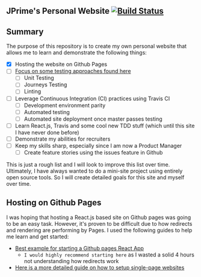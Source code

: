 ## JPrime's Personal Website [![Build Status](https://travis-ci.org/JoshuaTPritchett/website.svg?branch=master)](https://travis-ci.org/JoshuaTPritchett/website)

## Summary

The purpose of this repository is to create my own personal website that allows me to learn and demonstrate the following things:

- [X] Hosting the website on Github Pages
- [ ] [Focus on some testing approaches found here](https://content.pivotal.io/blog/testing-strategies)
    - [ ] Unit Testing
    - [ ] Journeys Testing
    - [ ] Linting
- [ ] Leverage Continuous Integration (CI) practices using Travis CI
    - [ ] Development environment parity
    - [ ] Automated testing
    - [ ] Automated site deployment once master passes testing
- [ ] Learn React.js, Travis and some cool new TDD stuff (which until this site I have never done before)
- [ ] Demonstrate my abilities for recruiters
- [ ] Keep my skills sharp, especially since I am now a Product Manager
    - [ ] Create feature stories using the issues feature in Github

This is just a rough list and I will look to improve this list over time.  Ultimately, I have always wanted to do a mini-site project using entirely open source tools. So I will create detailed goals for this site and myself over time.

## Hosting on Github Pages

I was hoping that hosting a React.js based site on Github pages was going to be an easy task. However, it's proven to be difficult due to how redirects and rendering are performing by Pages. I used the following guides to help me learn and get started:

* [Best example for starting a Github pages React App](https://github.com/firstcontributions/firstcontributions.github.io)
   * `I would highly recommend starting here` as I wasted a solid 4 hours not understanding how redirects work
* [Here is a more detailed guide on how to setup single-page websites](https://github.com/rafrex/spa-github-pages)




